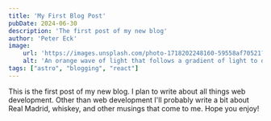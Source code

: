 ```yaml
---
title: 'My First Blog Post'
pubDate: 2024-06-30
description: 'The first post of my new blog'
author: 'Peter Eck'
image:
    url: 'https://images.unsplash.com/photo-1718202248160-59558af70521?q=80&w=2564&auto=format&fit=crop&ixlib=rb-4.0.3&ixid=M3wxMjA3fDB8MHxwaG90by1wYWdlfHx8fGVufDB8fHx8fA%3D%3D'
    alt: 'An orange wave of light that follows a gradient of light to dark orange on a black background'
tags: ["astro", "blogging", "react"]
---
```


This is the first post of my new blog. I plan to write about all things web development. Other than web development I'll probably write a bit about Real Madrid, whiskey, and other musings that come to me. Hope you enjoy!
